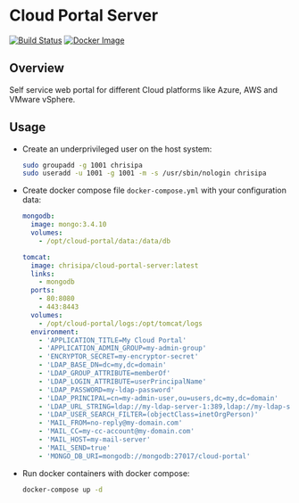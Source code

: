 # Cloud Portal Server

[![Build Status](https://papke.it/jenkins/buildStatus/icon?job=cloud-portal)](https://papke.it/jenkins/job/cloud-portal/)
[![Docker Image](https://img.shields.io/badge/docker%20image-available-blue.svg)](https://hub.docker.com/r/chrisipa/cloud-portal-server/)

## Overview

Self service web portal for different Cloud platforms like Azure, AWS and VMware vSphere.

## Usage

* Create an underprivileged user on the host system:

  ```bash
  sudo groupadd -g 1001 chrisipa
  sudo useradd -u 1001 -g 1001 -m -s /usr/sbin/nologin chrisipa
  ```

* Create docker compose file `docker-compose.yml` with your configuration data:

  ```yml
  mongodb:
    image: mongo:3.4.10
    volumes:
      - /opt/cloud-portal/data:/data/db

  tomcat:
    image: chrisipa/cloud-portal-server:latest
    links:
      - mongodb
    ports:
      - 80:8080
      - 443:8443
    volumes:
      - /opt/cloud-portal/logs:/opt/tomcat/logs
    environment:
      - 'APPLICATION_TITLE=My Cloud Portal'
      - 'APPLICATION_ADMIN_GROUP=my-admin-group'
      - 'ENCRYPTOR_SECRET=my-encryptor-secret'
      - 'LDAP_BASE_DN=dc=my,dc=domain'
      - 'LDAP_GROUP_ATTRIBUTE=memberOf'
      - 'LDAP_LOGIN_ATTRIBUTE=userPrincipalName'
      - 'LDAP_PASSWORD=my-ldap-password'
      - 'LDAP_PRINCIPAL=cn=my-admin-user,ou=users,dc=my,dc=domain'
      - 'LDAP_URL_STRING=ldap://my-ldap-server-1:389,ldap://my-ldap-server-2:389'
      - 'LDAP_USER_SEARCH_FILTER=(objectClass=inetOrgPerson)'
      - 'MAIL_FROM=no-reply@my-domain.com'
      - 'MAIL_CC=my-cc-account@my-domain.com'
      - 'MAIL_HOST=my-mail-server'
      - 'MAIL_SEND=true'
      - 'MONGO_DB_URI=mongodb://mongodb:27017/cloud-portal'
  ```

* Run docker containers with docker compose:

  ```bash
  docker-compose up -d
  ```